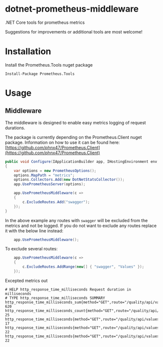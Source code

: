 # dotnet-prometheus-middleware
.NET Core tools for prometheus metrics

Suggestions for improvements or additional tools are most welcome!

# Installation
Install the Prometheus.Tools nuget package
```
Install-Package Prometheus.Tools
```

# Usage

## Middleware
The middleware is designed to enable easy metrics logging of request durations.

The package is currently depending on the Prometheus.Client nuget package. Information on how to use it can be found here: [https://github.com/phnx47/Prometheus.Client](https://github.com/phnx47/Prometheus.Client)

```csharp
public void Configure(IApplicationBuilder app, IHostingEnvironment env, ILoggerFactory loggerFactory, IApplicationLifetime appLifetime)
{
    var options = new PrometheusOptions();
    options.MapPath = "metrics";
    options.Collectors.Add(new DotNetStatsCollector());
    app.UsePrometheusServer(options);

    app.UsePrometheusMiddleware(c =>
    {
        c.ExcludeRoutes.Add("swagger");
    });
}
```

In the above example any routes with `swagger` will be excluded from the metrics and not be logged. If you do not want to exclude any routes replace it with the below line instead:

```csharp
    app.UsePrometheusMiddleware();
```

To exclude several routes:
```csharp
    app.UsePrometheusMiddleware(c =>
    {
        c.ExcludeRoutes.AddRange(new[] { "swagger", "Values" });
    });
```

Excepted metrics out
```
# HELP http_response_time_milliseconds Request duration in milliseconds
# TYPE http_response_time_milliseconds SUMMARY
http_response_time_milliseconds_sum{method="GET",route="/quality/api/values",statuscode="200"} 620
http_response_time_milliseconds_count{method="GET",route="/quality/api/values",statuscode="200"} 25
http_response_time_milliseconds{method="GET",route="/quality/api/values",statuscode="200",quantile="0.5"} 17
http_response_time_milliseconds{method="GET",route="/quality/api/values",statuscode="200",quantile="0.9"} 22
http_response_time_milliseconds{method="GET",route="/quality/api/values",statuscode="200",quantile="0.99"} 22
```
